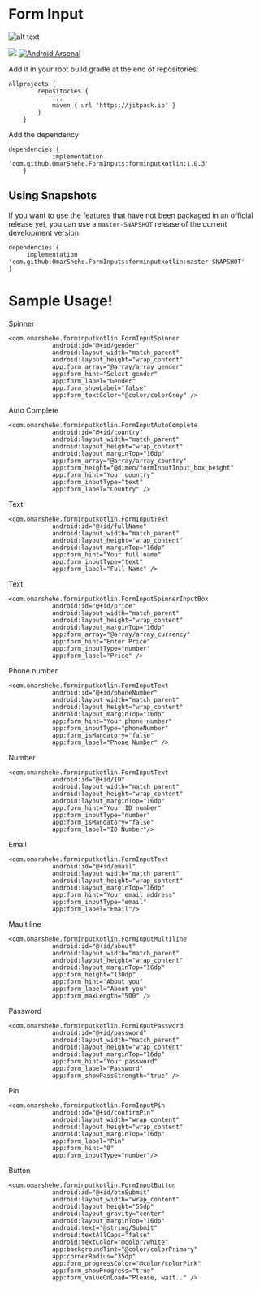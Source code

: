 # Form Input

![alt text](https://raw.githubusercontent.com/OmarShehe/FormInputs/master/forminputs.gif)


[![](https://jitpack.io/v/OmarShehe/FormInputs.svg)](https://jitpack.io/#OmarShehe/FormInputs)    [![Android Arsenal]( https://img.shields.io/badge/Android%20Arsenal-FormInputs-green.svg?style=flat )]( https://android-arsenal.com/details/1/7888 )




Add it in your root build.gradle at the end of repositories:
```
allprojects {
		repositories {
			...
			maven { url 'https://jitpack.io' }
		}
	}
```	
Add the dependency
```
dependencies {
	        implementation 'com.github.OmarShehe.FormInputs:forminputkotlin:1.0.3'
	}
```



## Using Snapshots

If you want to use the features that have not been packaged in an official release yet, you can use a `master-SNAPSHOT` release of the current development version

```
dependencies {
     implementation 'com.github.OmarShehe.FormInputs:forminputkotlin:master-SNAPSHOT'
}
```



# Sample Usage!

Spinner
```
<com.omarshehe.forminputkotlin.FormInputSpinner
            android:id="@+id/gender"
            android:layout_width="match_parent"
            android:layout_height="wrap_content"
            app:form_array="@array/array_gender"
            app:form_hint="Select gender"
            app:form_label="Gender"
            app:form_showLabel="false"
            app:form_textColor="@color/colorGrey" />
```

Auto Complete
```
<com.omarshehe.forminputkotlin.FormInputAutoComplete
            android:id="@+id/country"
            android:layout_width="match_parent"
            android:layout_height="wrap_content"
            android:layout_marginTop="16dp"
            app:form_array="@array/array_country"
            app:form_height="@dimen/formInputInput_box_height"
            app:form_hint="Your country"
            app:form_inputType="text"
            app:form_label="Country" />

```


Text
```
<com.omarshehe.forminputkotlin.FormInputText
            android:id="@+id/fullName"
            android:layout_width="match_parent"
            android:layout_height="wrap_content"
            android:layout_marginTop="16dp"
            app:form_hint="Your full name"
            app:form_inputType="text"
            app:form_label="Full Name" />

```

Text
```
<com.omarshehe.forminputkotlin.FormInputSpinnerInputBox
            android:id="@+id/price"
            android:layout_width="match_parent"
            android:layout_height="wrap_content"
            android:layout_marginTop="16dp"
            app:form_array="@array/array_currency"
            app:form_hint="Enter Price"
            app:form_inputType="number"
            app:form_label="Price" />
```


Phone number
```
<com.omarshehe.forminputkotlin.FormInputText
            android:id="@+id/phoneNumber"
            android:layout_width="match_parent"
            android:layout_height="wrap_content"
            android:layout_marginTop="16dp"
            app:form_hint="Your phone number"
            app:form_inputType="phoneNumber"
            app:form_isMandatory="false"
            app:form_label="Phone Number" />
```


Number
```
<com.omarshehe.forminputkotlin.FormInputText
            android:id="@+id/ID"
            android:layout_width="match_parent"
            android:layout_height="wrap_content"
            android:layout_marginTop="16dp"
            app:form_hint="Your ID number"
            app:form_inputType="number"
            app:form_isMandatory="false"
            app:form_label="ID Number"/>
```

Email
```
<com.omarshehe.forminputkotlin.FormInputText
            android:id="@+id/email"
            android:layout_width="match_parent"
            android:layout_height="wrap_content"
            android:layout_marginTop="16dp"
            app:form_hint="Your email address"
            app:form_inputType="email"
            app:form_label="Email"/>
```


Mault line
```
<com.omarshehe.forminputkotlin.FormInputMultiline
            android:id="@+id/about"
            android:layout_width="match_parent"
            android:layout_height="wrap_content"
            android:layout_marginTop="16dp"
            app:form_height="130dp"
            app:form_hint="About you"
            app:form_label="About you"
            app:form_maxLength="500" />

```


Password
```
<com.omarshehe.forminputkotlin.FormInputPassword
            android:id="@+id/password"
            android:layout_width="match_parent"
            android:layout_height="wrap_content"
            android:layout_marginTop="16dp"
            app:form_hint="Your password"
            app:form_label="Password"
            app:form_showPassStrength="true" />
```


Pin
```
<com.omarshehe.forminputkotlin.FormInputPin
            android:id="@+id/confirmPin"
            android:layout_width="wrap_content"
            android:layout_height="wrap_content"
            android:layout_marginTop="16dp"
            app:form_label="Pin"
            app:form_hint="0"
            app:form_inputType="number"/>
```


Button
```
<com.omarshehe.forminputkotlin.FormInputButton
            android:id="@+id/btnSubmit"
            android:layout_width="wrap_content"
            android:layout_height="55dp"
            android:layout_gravity="center"
            android:layout_marginTop="16dp"
            android:text="@string/Submit"
            android:textAllCaps="false"
            android:textColor="@color/white"
            app:backgroundTint="@color/colorPrimary"
            app:cornerRadius="35dp"
            app:form_progressColor="@color/colorPink"
            app:form_showProgress="true"
            app:form_valueOnLoad="Please, wait.." />

```
